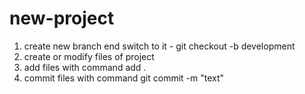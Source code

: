 # new-project
1. create new branch end switch to it - git checkout -b development
2. create or modify files of project
3. add files with command add .
4. commit files with command git commit -m "text"
